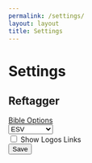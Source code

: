 ```yaml
---
permalink: /settings/
layout: layout
title: Settings
---
```


<h1 class="center"> Settings </h1>

## Reftagger

<!-- RefTagger Control Panel -->
<div id="lbsRefTaggerCP">
<div id="lbsHeader">
<a href="http://www.logos.com/reftagger">Bible Options</a></div>
<div id="lbsVersionContainer">
<select id="lbsVersion">
        <option value="AB">AMP</option>
        <option value="ASV">ASV</option>
        <option value="DAR">DARBY</option>
        <option selected="selected" value="ESV">ESV</option>
        <option value="GW">GW</option>
        <option value="HCSB">HCSB</option>
        <option value="KJV">KJV</option>
        <option value="LEB">LEB</option>
        <option value="MESSAGE">MESSAGE</option>
        <option value="NASB">NASB</option>
        <option value="NCV">NCV</option>
        <option value="NIV">NIV</option>
        <option value="NIRV">NIRV</option>
        <option value="NKJV">NKJV</option>
        <option value="NLT">NLT</option>
        <option value="TNIV">TNIV</option>
        <option value="YLT">YLT</option>
      </select>
    </div>
<div id="lbsLibronixContainer">
<input id="lbsUseLibronixLinks" type="checkbox"/>
      <label for="lbsUseLibronixLinks">Show Logos Links</label>
    </div>
<div id="lbsSaveContainer">
<input id="lbsSave" onclick="javascript:refTagger.lbsSavePrefs()" type="button" value="Save" />
      </div>
</div>
<!-- End RefTagger Control Panel. For more info visit http://www.logos.com/reftagger. -->
